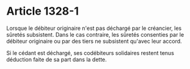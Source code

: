 # Article 1328-1

Lorsque le débiteur originaire n'est pas déchargé par le créancier, les sûretés subsistent. Dans le cas contraire, les sûretés consenties par le débiteur originaire ou par des tiers ne subsistent qu'avec leur accord.

Si le cédant est déchargé, ses codébiteurs solidaires restent tenus déduction faite de sa part dans la dette.

